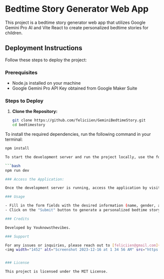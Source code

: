 # Bedtime Story Generator Web App

This project is a bedtime story generator web app that utilizes Google Gemini Pro AI and Vite React to create personalized bedtime stories for children.

## Deployment Instructions

Follow these steps to deploy the project:

### Prerequisites

- Node.js installed on your machine
- Google Gemini Pro API Key obtained from Google Maker Suite

### Steps to Deploy

1. **Clone the Repository:**

   ```bash
   git clone https://github.com/feliciien/GeminiBedtimeStory.git
   cd bedtimestory

To install the required dependencies, run the following command in your terminal:

```bash
npm install

To start the development server and run the project locally, use the following command:

```bash
npm run dev

### Access the Application:

Once the development server is running, access the application by visiting [http://localhost:3000](http://localhost:3000) in your web browser.

### Usage

- Fill in the form fields with the desired information (name, gender, age, country, hobbies).
- Click on the "Submit" button to generate a personalized bedtime story based on the provided details.

### Credits

Developed by Youknowsthevibes.

### Support

For any issues or inquiries, please reach out to [feliciien@gmail.com](mailto:feliciien@gmail.com).
<img width="1452" alt="Screenshot 2023-12-16 at 1 34 56 AM" src="https://github.com/feliciien/GeminiBedtimeStory/assets/116520199/ce0fa9fb-c578-496d-bc11-c5dd385e43d3">


### License

This project is licensed under the MIT License.
